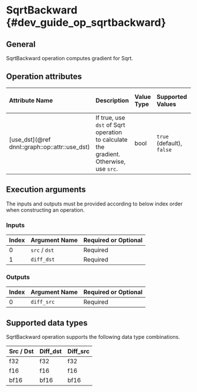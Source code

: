 SqrtBackward {#dev_guide_op_sqrtbackward}
=========================================

## General

SqrtBackward operation computes gradient for Sqrt.

## Operation attributes

| Attribute Name                                | Description                                                                           | Value Type | Supported Values          | Required or Optional |
|:----------------------------------------------|:--------------------------------------------------------------------------------------|:-----------|:--------------------------|:---------------------|
|[use_dst](@ref dnnl::graph::op::attr::use_dst) | If true, use `dst` of Sqrt operation to calculate the gradient. Otherwise, use `src`. | bool       | `true` (default), `false` | Optional             |

## Execution arguments

The inputs and outputs must be provided according to below index order when
constructing an operation.

### Inputs

| Index | Argument Name | Required or Optional |
|:------|:--------------|:---------------------|
| 0     | `src` / `dst` | Required             |
| 1     | `diff_dst`    | Required             |

### Outputs

| Index | Argument Name | Required or Optional |
|:------|:--------------|:---------------------|
| 0     | `diff_src`    | Required             |

## Supported data types

SqrtBackward operation supports the following data type combinations.

| Src / Dst | Diff_dst | Diff_src |
|:----------|:---------|:---------|
| f32       | f32      | f32      |
| f16       | f16      | f16      |
| bf16      | bf16     | bf16     |
